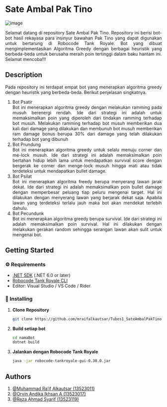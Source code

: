 # Sate Ambal Pak Tino
![image](https://github.com/user-attachments/assets/db6c4135-a428-44b3-a1bb-1ee6d9f8695a)

<div align="justify">
Selamat datang di repository Sate Ambal Pak Tino. Repository ini berisi bot-bot hasil rekayasa para insinyur bawahan Pak Tino yang dapat digunakan untuk bertarung di Robocode Tank Royale. Bot yang dibuat mengimplementasikan Algoritma Greedy dengan berbagai heuristik yang berbeda-beda untuk berusaha meraih poin tertinggi dalam baku hantam ini. Selamat mencoba!!!
</div>

## Description
<div align="justify">
Pada repository ini terdapat empat bot yang menerapkan algoritma greedy dengan heuristik yang berbeda-beda. Berikut penjelasan singkatnya.<br>
</div>

1. Bot Psatir
    <div align="justify">
   Bot ini menerapkan algoritma greedy dengan melakukan ramming pada musuh berenergi rendah. Ide dari strategi ini adalah untuk memaksimalkan poin yang diperoleh dari tindakan ramming terhadap bot musuh. Melakukan ramming terhadap bot musuh memberikan dua kali dari damage yang dilakukan dan membunuh bot musuh memberikan ram damage bonus berupa 30% dari damage yang telah dilakukan terhadap bot yang dibunuh
    </div>
2. Bot Prundung
    <div align="justify">
   Bot ini menerapkan algoritma greedy untuk selalu menuju corner dan me-lock musuh. Ide dari strategi ini adalah memaksimalkan poin bertahan hidup lebih lama untuk mendapatkan survival score dengan bergerak ke corner dan menge-lock musuh hingga mati atau tidak terdeteksi untuk mendapatkan bullet damage.
    </div>
3. Bot Psilat
    <div align="justify">
   Bot ini menerapkan algoritma freedy berupa menyerang lawan jarak dekat. Ide dari strategi ini adalah memaksimalkan poin bullet damage dengan memperbesar peluang tiap peluru mengenai target. Hal ini dilakukan dengan menyerang lawan yang berjarak dekat saja. Apabila lawan yang terdeteksi terlalu jauh maka bot akan mendekat terlebih dahulu.
    </div>
4. Bot Pecundunk
    <div align="justify">
   Bot ini menerapkan algoritma greedy berupa survival. Ide dari strategi ini adalah memaksimalkan poin survival. Hal ini dilakukan dengan melakukan gerakan random sehingga serangan lawan akan sulit untuk mengenai bot.
   </div>

## Getting Started

### ⚙️ Requirements

- [.NET SDK](https://dotnet.microsoft.com/) (.NET 6.0 or later)
- [Robocode Tank Royale CLI](https://robocode-tank-royale.io/cli/)
- Editor: Visual Studio / VS Code / Rider

### 🚀 Installing

1. **Clone Repository**  
   ```bash
   git clone https://github.com/mraifalkautsar/Tubes1_SateAmbalPakTino.git
2. **Build setiap bot**
   ```bash
   cd namaBot
   dotnet build
4. **Jalankan dengan Robocode Tank Royale**
   ```bash
   java -jar robocode-tankroyale-gui-0.30.0.jar

## Authors

1. [@Muhammad Ra’if Alkautsar (13523011)](https://github.com/mraifalkautsar)
2. [@Orvin Andika Ikhsan A (13523017)](https://github.com/orvin14)
3. [@Reza Ahmad Syarif (13523119)](https://github.com/Rejaah)
